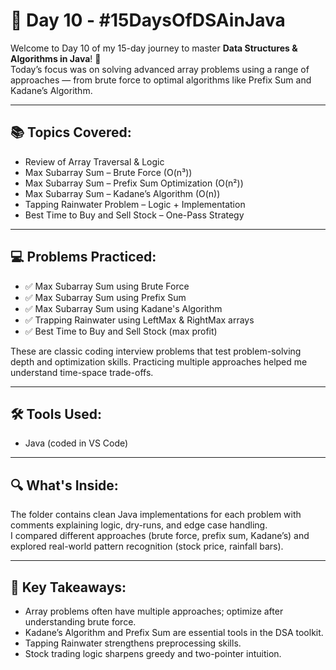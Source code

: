 # 📘 Day 10 - #15DaysOfDSAinJava

Welcome to Day 10 of my 15-day journey to master **Data Structures & Algorithms in Java**! 🚀  
Today’s focus was on solving advanced array problems using a range of approaches — from brute force to optimal algorithms like Prefix Sum and Kadane’s Algorithm.

---

## 📚 Topics Covered:
- Review of Array Traversal & Logic
- Max Subarray Sum – Brute Force (O(n³))
- Max Subarray Sum – Prefix Sum Optimization (O(n²))
- Max Subarray Sum – Kadane’s Algorithm (O(n))
- Tapping Rainwater Problem – Logic + Implementation
- Best Time to Buy and Sell Stock – One-Pass Strategy

---

## 💻 Problems Practiced:
- ✅ Max Subarray Sum using Brute Force  
- ✅ Max Subarray Sum using Prefix Sum  
- ✅ Max Subarray Sum using Kadane's Algorithm  
- ✅ Trapping Rainwater using LeftMax & RightMax arrays  
- ✅ Best Time to Buy and Sell Stock (max profit)  

These are classic coding interview problems that test problem-solving depth and optimization skills. Practicing multiple approaches helped me understand time-space trade-offs.

---

## 🛠 Tools Used:
- Java (coded in VS Code)

---

## 🔍 What's Inside:
The folder contains clean Java implementations for each problem with comments explaining logic, dry-runs, and edge case handling.  
I compared different approaches (brute force, prefix sum, Kadane’s) and explored real-world pattern recognition (stock price, rainfall bars).

---

## 📌 Key Takeaways:
- Array problems often have multiple approaches; optimize after understanding brute force.
- Kadane’s Algorithm and Prefix Sum are essential tools in the DSA toolkit.
- Tapping Rainwater strengthens preprocessing skills.
- Stock trading logic sharpens greedy and two-pointer intuition.
